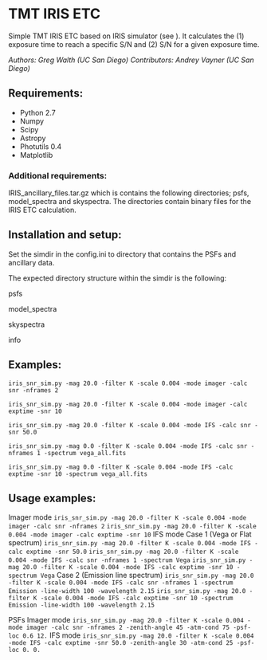 # TMT IRIS ETC

Simple TMT IRIS ETC based on IRIS simulator (see ).  It calculates the (1)
exposure time to reach a specific S/N and (2) S/N for a given exposure time.

*Authors: Greg Walth (UC San Diego)*
*Contributors: Andrey Vayner (UC San Diego)*

## Requirements:
* Python 2.7
* Numpy
* Scipy
* Astropy
* Photutils 0.4
* Matplotlib

### Additional requirements:
IRIS_ancillary_files.tar.gz which is contains the following directories; psfs, model_spectra and skyspectra.  The
directories contain binary files for the IRIS ETC calculation.

## Installation and setup:
Set the simdir in the config.ini to directory that contains the PSFs and
ancillary data.

The expected directory structure within the simdir is the following:

psfs

model_spectra

skyspectra

info


## Examples:
`iris_snr_sim.py -mag 20.0 -filter K -scale 0.004 -mode imager -calc snr -nframes 2`

`iris_snr_sim.py -mag 20.0 -filter K -scale 0.004 -mode imager -calc exptime -snr 10`

`iris_snr_sim.py -mag 20.0 -filter K -scale 0.004 -mode IFS -calc snr -snr 50.0`

`iris_snr_sim.py -mag 0.0 -filter K -scale 0.004 -mode IFS -calc snr -nframes 1 -spectrum vega_all.fits`

`iris_snr_sim.py -mag 0.0 -filter K -scale 0.004 -mode IFS -calc exptime -snr 10 -spectrum vega_all.fits`


## Usage examples:
Imager mode
`iris_snr_sim.py -mag 20.0 -filter K -scale 0.004 -mode imager -calc snr -nframes 2`
`iris_snr_sim.py -mag 20.0 -filter K -scale 0.004 -mode imager -calc exptime -snr 10`
IFS mode
Case 1 (Vega or Flat spectrum)
`iris_snr_sim.py -mag 20.0 -filter K -scale 0.004 -mode IFS -calc exptime -snr 50.0`
`iris_snr_sim.py -mag 20.0 -filter K -scale 0.004 -mode IFS -calc snr -nframes 1 -spectrum Vega`
`iris_snr_sim.py -mag 20.0 -filter K -scale 0.004 -mode IFS -calc exptime -snr 10 -spectrum Vega`
Case 2 (Emission line spectrum)
`iris_snr_sim.py -mag 20.0 -filter K -scale 0.004 -mode IFS -calc snr -nframes 1 -spectrum Emission -line-width 100 -wavelength 2.15`
`iris_snr_sim.py -mag 20.0 -filter K -scale 0.004 -mode IFS -calc exptime -snr 10 -spectrum Emission -line-width 100 -wavelength 2.15`

PSFs
Imager mode
`iris_snr_sim.py -mag 20.0 -filter K -scale 0.004 -mode imager -calc snr -nframes 2 -zenith-angle 45 -atm-cond 75 -psf-loc 0.6 12.`
IFS mode
`iris_snr_sim.py -mag 20.0 -filter K -scale 0.004 -mode IFS -calc exptime -snr 50.0 -zenith-angle 30 -atm-cond 25 -psf-loc 0. 0.`
